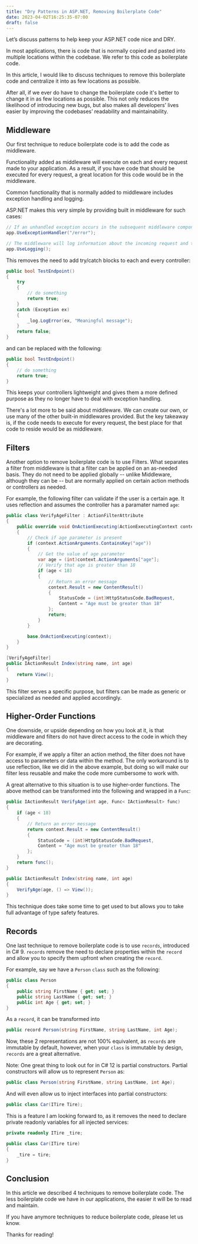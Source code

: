 ```yaml
---
title: "Dry Patterns in ASP.NET, Removing Boilerplate Code"
date: 2023-04-02T16:25:35-07:00
draft: false
---
```


Let’s discuss patterns to help keep your ASP.NET code nice and DRY. 

In most applications, there is code that is normally copied and pasted into multiple locations within the codebase. We refer to this code as boilerplate code.

In this article, I would like to discuss techniques to remove this boilerplate code and centralize it into as few locations as possible.

After all, if we ever do have to change the boilerplate code it's better to change it in as few locations as possible. This not only reduces the likelihood of introducing new bugs, but also makes all developers’ lives easier by improving the codebases’ readability and maintainability.

## Middleware
Our first technique to reduce boilerplate code is to add the code as middleware.

Functionality added as middleware will execute on each and every request made to your application. As a result, if you have code that should be executed for every request, a great location for this code would be in the middleware. 

Common functionality that is normally added to middleware includes exception handling and logging.

ASP.NET makes this very simple by providing built in middleware for such cases:

```csharp
// If an unhandled exception occurs in the subsequent middleware components, the middleware will catch the exception, log it, and return a custom error response with the URL /error.
app.UseExceptionHandler("/error");

// The middleware will log information about the incoming request and the outgoing response, as well as any other information that you want to log.
app.UseLogging();
```

This removes the need to add try/catch blocks to each and every controller:

```csharp
public bool TestEndpoint()
{
    try 
    {
        // do something
        return true;
    }
    catch (Exception ex)
    {
        _log.LogError(ex, "Meaningful message");
    }
    return false;
}
```
and can be replaced with the following:

```csharp
public bool TestEndpoint()
{
    // do something
    return true;
}
```

This keeps your controllers lightweight and gives them a more defined purpose as they no longer have to deal with exception handling.

There's a lot more to be said about middleware. We can create our own, or use many of the other built-in middlewares provided. But the key takeaway is, if the code needs to execute for every request, the best place for that code to reside would be as middleware.

## Filters
Another option to remove boilerplate code is to use Filters. What separates a filter from middleware is that a filter can be applied on an as-needed basis. They do not need to be applied globally -- unlike Middleware, although they can be -- but are normally applied on certain action methods or controllers as needed.

For example, the following filter can validate if the user is a certain age. It uses reflection and assumes the controller has a paramater named ``age``:
```csharp
public class VerifyAgeFilter : ActionFilterAttribute
{
    public override void OnActionExecuting(ActionExecutingContext context)
    {
        // Check if age parameter is present
        if (context.ActionArguments.ContainsKey("age"))
        {
            // Get the value of age parameter
            var age = (int)context.ActionArguments["age"];
            // Verify that age is greater than 18
            if (age < 18)
            {
                // Return an error message
                context.Result = new ContentResult()
                {
                    StatusCode = (int)HttpStatusCode.BadRequest,
                    Content = "Age must be greater than 18"
                };
                return;
            }
        }

        base.OnActionExecuting(context);
    }
}

[VerifyAgeFilter]
public IActionResult Index(string name, int age)
{
    return View();
}
```
This filter serves a specific purpose, but filters can be made as generic or specialized as needed and applied accordingly. 

## Higher-Order Functions
One downside, or upside depending on how you look at it, is that middleware and filters do not have direct access to the code in which they are decorating.

For example, if we apply a filter an action method, the filter does not have access to parameters or data within the method. The only workaround is to use reflection, like we did in the above example, but doing so will make our filter less reusable and make the code more cumbersome to work with.

A great alternative to this situation is to use higher-order functions. The above method can be transformed into the following and wrapped in a ``Func``:
```csharp
public IActionResult VerifyAge(int age, Func< IActionResult> func)
{
    if (age < 18)
    {
        // Return an error message
        return context.Result = new ContentResult()
        {
            StatusCode = (int)HttpStatusCode.BadRequest,
            Content = "Age must be greater than 18"
        };
    }
    return func();
}

public IActionResult Index(string name, int age)
{
    VerifyAge(age, () => View());
}
```
This technique does take some time to get used to but allows you to take full advantage of type safety features.

## Records
One last technique to remove boilerplate code is to use ``records``, introduced in C# 9. ``records`` remove the need to declare properties within the ``record`` and allow you to specify them upfront when creating the ``record``. 

For example, say we have a ``Person`` ``class`` such as the following:

```csharp
public class Person 
{
    public string FirstName { get; set; }
    public string LastName { get; set; }
    public int Age { get; set; }
}
```

As a ```record```, it can be transformed into

```csharp
public record Person(string FirstName, string LastName, int Age);
```

Now, these 2 representations are not 100% equivalent, as ```records``` are immutable by default, however, when your ``class`` is immutable by design, ```records``` are a great alternative.

Note: One great thing to look out for in C# 12 is partial constructors. Partial constructors will allow us to represent ``Person`` as:
```csharp
public class Person(string FirstName, string LastName, int Age);
```
And will even allow us to inject interfaces into partial constructors:
```csharp
public class Car(ITire Tire);
```
This is a feature I am looking forward to, as it removes the need to declare private readonly variables for all injected services:
```csharp
private readonly ITire _tire;

public class Car(ITire tire)
{
    _tire = tire;
}
```

## Conclusion

In this article we described 4 techniques to remove boilerplate code. The less boilerplate code we have in our applications, the easier it will be to read and maintain. 

If you have anymore techniques to reduce boilerplate code, please let us know.

Thanks for reading!